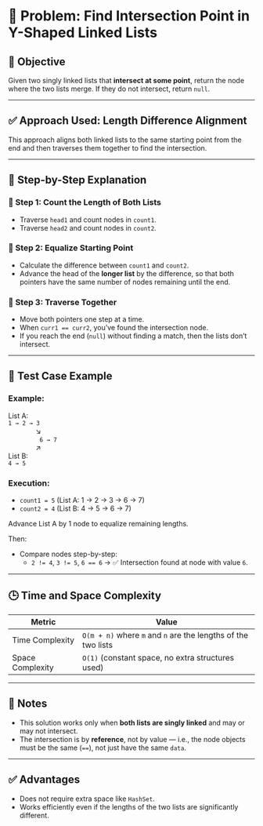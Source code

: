 # 🔗 Problem: Find Intersection Point in Y-Shaped Linked Lists

## 🧠 Objective  
Given two singly linked lists that **intersect at some point**, return the node where the two lists merge. If they do not intersect, return `null`.

---

## ✅ Approach Used: Length Difference Alignment

This approach aligns both linked lists to the same starting point from the end and then traverses them together to find the intersection.

---

## 📘 Step-by-Step Explanation

### 🔹 Step 1: Count the Length of Both Lists  
- Traverse `head1` and count nodes in `count1`.  
- Traverse `head2` and count nodes in `count2`.

### 🔹 Step 2: Equalize Starting Point  
- Calculate the difference between `count1` and `count2`.  
- Advance the head of the **longer list** by the difference, so that both pointers have the same number of nodes remaining until the end.

### 🔹 Step 3: Traverse Together  
- Move both pointers one step at a time.  
- When `curr1 == curr2`, you’ve found the intersection node.  
- If you reach the end (`null`) without finding a match, then the lists don’t intersect.

---

## 🧪 Test Case Example

### Example:

List A:  
`1 → 2 → 3`  
&emsp;&emsp;&emsp;&emsp;↘  
&emsp;&emsp;&emsp;&emsp;&nbsp;&nbsp;`6 → 7`  
&emsp;&emsp;&emsp;&emsp;↗  
List B:  
`4 → 5`

### Execution:

- `count1 = 5` (List A: 1 → 2 → 3 → 6 → 7)  
- `count2 = 4` (List B: 4 → 5 → 6 → 7)

Advance List A by 1 node to equalize remaining lengths.

Then:
- Compare nodes step-by-step:  
  - `2 != 4`, `3 != 5`, `6 == 6` → ✅ Intersection found at node with value `6`.

---

## 🕒 Time and Space Complexity

| Metric              | Value                                                 |
|---------------------|-------------------------------------------------------|
| Time Complexity     | `O(m + n)` where `m` and `n` are the lengths of the two lists |
| Space Complexity    | `O(1)` (constant space, no extra structures used)     |

---

## 📌 Notes

- This solution works only when **both lists are singly linked** and may or may not intersect.
- The intersection is by **reference**, not by value — i.e., the node objects must be the same (`==`), not just have the same `data`.

---

## ✅ Advantages

- Does not require extra space like `HashSet`.  
- Works efficiently even if the lengths of the two lists are significantly different.
